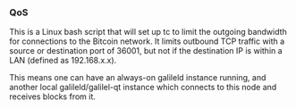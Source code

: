 ### QoS

This is a Linux bash script that will set up tc to limit the outgoing bandwidth
for connections to the Bitcoin network. It limits outbound TCP traffic with a
source or destination port of 36001, but not if the destination IP is within a
LAN (defined as 192.168.x.x).

This means one can have an always-on galileld instance running, and another
local galileld/galilel-qt instance which connects to this node and receives
blocks from it.
